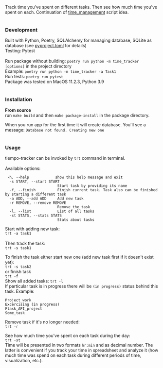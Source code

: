 Track time you've spent on different tasks. Then see how much time you've spent on each. 
Continuation of [time_management](https://github.com/dmikhr/time_management) script idea.
<br><br>

### **Development**
Built with Python, Poetry, SQLAlchemy for managing database, SQLite as database (see [pyproject.toml](https://github.com/dmikhr/tiempo-tracker/blob/main/pyproject.toml) for details) 
<br>Testing: Pytest<br>
<br>Run package without building: `poetry run python -m time_tracker [options]` in the project directory
<br>Example: `poetry run python -m time_tracker -a Task1`
<br>Run tests: `poetry run pytest`
<br>Package was tested on MacOS 11.2.3, Python 3.9
<br><br>

### **Installation**
**From source**
<br>run `make build` and  then `make package-install` in the package directory.

When you run app for the first time it will create database. You'll see a message:
`Database not found. Creating new one`
<br>
<br>

### **Usage**
tiempo-tracker can be invoked by `trt` command in terminal.
<br><br>Available options:
```
 -h, --help            show this help message and exit
  -s START, --start START
                        Start task by providing its name
  -f, --finish          Finish current task. Task also can be finished by starting a different task
  -a ADD, --add ADD     Add new task
  -r REMOVE, --remove REMOVE
                        Remove the task
  -l, --list            List of all tasks
  -st STATS, --stats STATS
                        Stats about tasks
```

Start with adding new task:<br>
`trt -a task1`
<br><br>
Then track the task:<br>
`trt -s task1`<br>

To finish the task either start new one (add new task first if it doesn't exist yet):<br>
`trt -s task2`
<br>or finish task<br>
`trt -f`<br>
Show all added tasks:
`trt -l`<br>
If particular task is in progress there will be `(in progress)` status behind this task. Example:
```
Project_work
Excercising (in progress)
Flask_API_project
Some_task
```

Remove task if it's no longer needed:<br>
`trt -r`<br>

See how much time you've spent on each task during the day:<br>
`trt -st`<br>
Time will be presented in two formats `hr:min` and as decimal number. The latter is convenient if you track your time in spreadsheet and analyze it (how much time was spend on each task during different periods of time, visualization, etc.).